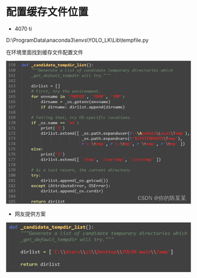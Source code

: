 ﻿# 配置缓存文件位置
* 4070 ti

D:\ProgramData\anaconda3\envs\YOLO_LK\Lib\tempfile.py

在环境里面找到缓存文件配置文件

![本地](<../../Document images/Anaconda/缓存文件配置文件.png>)

* 网友提供方案

![本地](<../../Document images/Anaconda/缓存文件配置文件方案.png>)